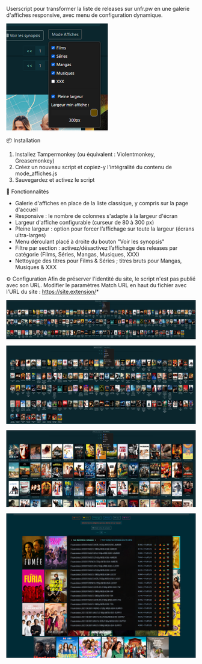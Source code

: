 Userscript pour transformer la liste de releases sur unfr.pw en une galerie d'affiches responsive, avec menu de configuration dynamique.

![Menu](https://raw.githubusercontent.com/Aerya/Mode-Affiches/refs/heads/main/Screens/1.png)

📦 Installation

1. Installez Tampermonkey (ou équivalent : Violentmonkey, Greasemonkey)
2. Créez un nouveau script et copiez-y l'intégralité du contenu de mode_affiches.js
3. Sauvegardez et activez le script

🚀 Fonctionnalités

 - Galerie d'affiches en place de la liste classique, y compris sur la page d'accueil
 - Responsive : le nombre de colonnes s'adapte à la largeur d'écran
 - Largeur d'affiche configurable (curseur de 80 à 300 px)
 - Pleine largeur : option pour forcer l’affichage sur toute la largeur (écrans ultra-larges)
 - Menu déroulant placé à droite du bouton "Voir les synopsis"
 - Filtre par section : activez/désactivez l’affichage des releases par catégorie (Films, Séries, Mangas, Musiques, XXX)
 - Nettoyage des titres pour Films & Séries ; titres bruts pour Mangas, Musiques & XXX

⚙️ Configuration
Afin de préserver l'identité du site, le script n'est pas publié avec son URL.
Modifier le paramètres Match URL en haut du fichier avec l'URL du site : https://site.extension/*

![Démo](https://raw.githubusercontent.com/Aerya/Mode-Affiches/refs/heads/main/Screens/2.png)

![Démo](https://raw.githubusercontent.com/Aerya/Mode-Affiches/refs/heads/main/Screens/3.png)

![Démo](https://raw.githubusercontent.com/Aerya/Mode-Affiches/refs/heads/main/Screens/4.png)

![Démo](https://raw.githubusercontent.com/Aerya/Mode-Affiches/refs/heads/main/Screens/5.png)